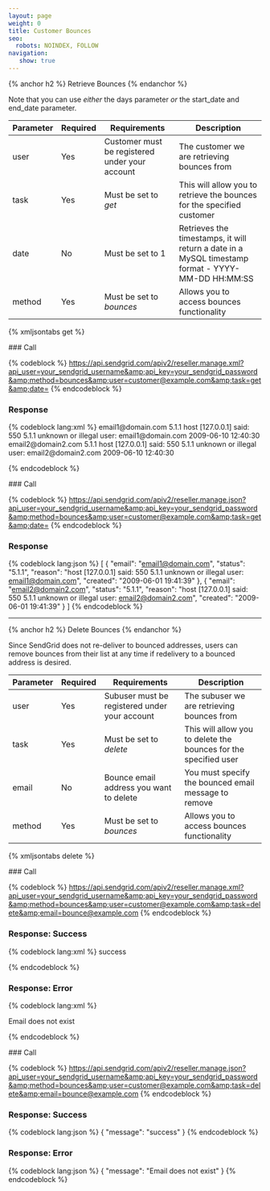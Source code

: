```yaml
---
layout: page
weight: 0
title: Customer Bounces
seo:
  robots: NOINDEX, FOLLOW
navigation:
   show: true
---
```


{% anchor h2 %}
Retrieve Bounces 
{% endanchor %}

Note that you can use *either* the days parameter *or* the start_date and end_date parameter.

<table class="table table-bordered table-striped">
   <thead>
      <tr>
         <th>Parameter</th>
         <th>Required</th>
         <th>Requirements</th>
         <th>Description</th>
      </tr>
   </thead>
   <tbody>
      <tr>
         <td>user</td>
         <td>Yes</td>
         <td>Customer must be registered under your account</td>
         <td>The customer we are retrieving bounces from</td>
      </tr>
      <tr>
         <td>task</td>
         <td>Yes</td>
         <td>
            Must be set to
            <em>get</em>
         </td>
         <td>This will allow you to retrieve the bounces for the specified customer</td>
      </tr>
      <tr>
         <td>date</td>
         <td>No</td>
         <td>Must be set to 1</td>
         <td>Retrieves the timestamps, it will return a date in a MySQL timestamp format - YYYY-MM-DD HH:MM:SS</td>
      </tr>
      <tr>
         <td>method</td>
         <td>Yes</td>
         <td>
            Must be set to
            <em>bounces</em>
         </td>
         <td>Allows you to access bounces functionality</td>
      </tr>
   </tbody>
</table>


{% xmljsontabs get %}

<div class="tab-content">
<div class="tab-pane" id="get-xml">
### Call



{% codeblock %}
https://api.sendgrid.com/apiv2/reseller.manage.xml?api_user=your_sendgrid_username&amp;api_key=your_sendgrid_password&amp;method=bounces&amp;user=customer@example.com&amp;task=get&amp;date=
{% endcodeblock %}
<h3>Response</h3>
{% codeblock lang:xml %}
<?xml version="1.0" encoding="ISO-8859-1"?>

<bounces>
   <bounce>
      <email>email1@domain.com</email>
      <status>5.1.1</status>
      <reason>host [127.0.0.1] said: 550 5.1.1 unknown or illegal user: email1@domain.com</reason>
      <created>2009-06-10 12:40:30</created>
   </bounce>
   <bounce>
      <email>email2@domain2.com</email>
      <status>5.1.1</status>
      <reason>host [127.0.0.1] said: 550 5.1.1 unknown or illegal user: email2@domain2.com</reason>
      <created>2009-06-10 12:40:30</created>
   </bounce>
</bounces>

{% endcodeblock %}




</div>
<div class="tab-pane active" id="get-json">
### Call



{% codeblock %}
https://api.sendgrid.com/apiv2/reseller.manage.json?api_user=your_sendgrid_username&amp;api_key=your_sendgrid_password&amp;method=bounces&amp;user=customer@example.com&amp;task=get&amp;date=
{% endcodeblock %}
<h3>Response</h3>

{% codeblock lang:json %}
[
  {
    "email": "email1@domain.com",
    "status": "5.1.1",
    "reason": "host [127.0.0.1] said: 550 5.1.1 unknown or illegal user: email1@domain.com",
    "created": "2009-06-01 19:41:39"
  },
  {
    "email": "email2@domain2.com",
    "status": "5.1.1",
    "reason": "host [127.0.0.1] said: 550 5.1.1 unknown or illegal user: email2@domain2.com",
    "created": "2009-06-01 19:41:39"
  }
]
{% endcodeblock %}




</div>
</div>

* * * * *


{% anchor h2 %}
Delete Bounces 
{% endanchor %}

Since SendGrid does not re-deliver to bounced addresses, users can remove bounces from their list at any time if redelivery to a bounced address is desired.

<table class="table table-bordered table-striped">
   <thead>
      <tr>
         <th>Parameter</th>
         <th>Required</th>
         <th>Requirements</th>
         <th>Description</th>
      </tr>
   </thead>
   <tbody>
      <tr>
         <td>user</td>
         <td>Yes</td>
         <td>Subuser must be registered under your account</td>
         <td>The subuser we are retrieving bounces from</td>
      </tr>
      <tr>
         <td>task</td>
         <td>Yes</td>
         <td>
            Must be set to
            <em>delete</em>
         </td>
         <td>This will allow you to delete the bounces for the specified user</td>
      </tr>
      <tr>
         <td>email</td>
         <td>No</td>
         <td>Bounce email address you want to delete</td>
         <td>You must specify the bounced email message to remove</td>
      </tr>
      <tr>
         <td>method</td>
         <td>Yes</td>
         <td>
            Must be set to
            <em>bounces</em>
         </td>
         <td>Allows you to access bounces functionality</td>
      </tr>
   </tbody>
</table>


{% xmljsontabs delete %}

<div class="tab-content">
<div class="tab-pane" id="delete-xml">
### Call



{% codeblock %}
https://api.sendgrid.com/apiv2/reseller.manage.xml?api_user=your_sendgrid_username&amp;api_key=your_sendgrid_password&amp;method=bounces&amp;user=customer@example.com&amp;task=delete&amp;email=bounce@example.com
{% endcodeblock %}
<h3>Response: Success</h3>
{% codeblock lang:xml %}
<?xml version="1.0" encoding="ISO-8859-1"?>

<result>
   <message>success</message>
</result>

{% endcodeblock %}




### Response: Error



{% codeblock lang:xml %}
<?xml version="1.0" encoding="ISO-8859-1"?>

<result>
   <message>Email does not exist</message>
</result>

{% endcodeblock %}




</div>
<div class="tab-pane" id="delete-json">
### Call



{% codeblock %}
https://api.sendgrid.com/apiv2/reseller.manage.json?api_user=your_sendgrid_username&amp;api_key=your_sendgrid_password&amp;method=bounces&amp;user=customer@example.com&amp;task=delete&amp;email=bounce@example.com
{% endcodeblock %}
<h3>Response: Success</h3>

{% codeblock lang:json %}
{
  "message": "success"
}
{% endcodeblock %}




### Response: Error




{% codeblock lang:json %}
{
  "message": "Email does not exist"
}
{% endcodeblock %}




</div>
</div>

